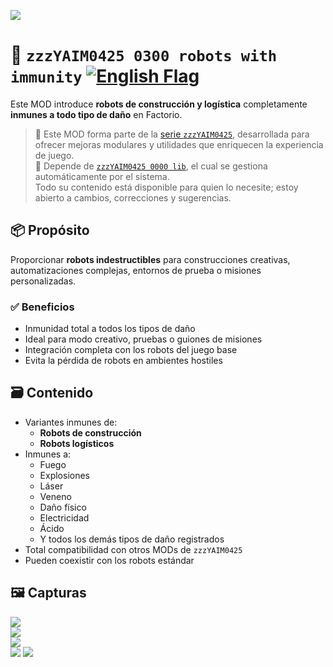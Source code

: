 ![](https://github.com/yaim0425/zzzYAIM0425-0300-robots-with-immunity/raw/main/thumbnail.png)

# 🤖 `zzzYAIM0425 0300 robots with immunity` [![English Flag](https://flagcdn.com/20x15/gb.png)](https://github.com/yaim0425/zzzYAIM0425-0300-robots-with-immunity/blob/main/README.md)

Este MOD introduce **robots de construcción y logística** completamente **inmunes a todo tipo de daño** en Factorio.

> 🧩 Este MOD forma parte de la [serie `zzzYAIM0425`](https://github.com/yaim0425), desarrollada para ofrecer mejoras modulares y utilidades que enriquecen la experiencia de juego.  
> 🔧 Depende de [`zzzYAIM0425 0000 lib`](https://github.com/yaim0425/zzzYAIM0425-0000-lib), el cual se gestiona automáticamente por el sistema.  
> Todo su contenido está disponible para quien lo necesite; estoy abierto a cambios, correcciones y sugerencias.

## 📦 Propósito

Proporcionar **robots indestructibles** para construcciones creativas, automatizaciones complejas, entornos de prueba o misiones personalizadas.

### ✅ Beneficios

- Inmunidad total a todos los tipos de daño  
- Ideal para modo creativo, pruebas o guiones de misiones  
- Integración completa con los robots del juego base  
- Evita la pérdida de robots en ambientes hostiles  

## 🗃️ Contenido

- Variantes inmunes de:
  - **Robots de construcción**
  - **Robots logísticos**
- Inmunes a:
  - Fuego  
  - Explosiones  
  - Láser  
  - Veneno  
  - Daño físico  
  - Electricidad  
  - Ácido  
  - Y todos los demás tipos de daño registrados  
- Total compatibilidad con otros MODs de `zzzYAIM0425`  
- Pueden coexistir con los robots estándar  

## 🖼️ Capturas

![](https://github.com/yaim0425/zzzYAIM0425-0300-robots-with-immunity/raw/main/Doc/base/(1).png)  
![](https://github.com/yaim0425/zzzYAIM0425-0300-robots-with-immunity/raw/main/Doc/base/(2).png)  
![](https://github.com/yaim0425/zzzYAIM0425-0300-robots-with-immunity/raw/main/Doc/base/(3).png)  
![](https://github.com/yaim0425/zzzYAIM0425-0300-robots-with-immunity/raw/main/Doc/base/(4).png)
![](https://github.com/yaim0425/zzzYAIM0425-0300-robots-with-immunity/raw/main/Doc/base/(5).png)
